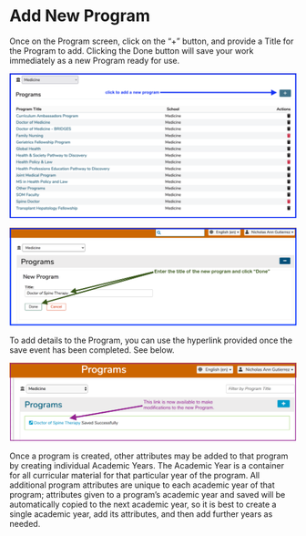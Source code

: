 # Add New Program

Once on the Program screen, click on the “+” button, and provide a Title for the Program to add. Clicking the Done button will save your work immediately as a new Program ready for use.

![click to add](../images/programs/add_new_program/click_to_add.png)

![enter details](../images/programs/add_new_program/enter_details.png)

To add details to the Program, you can use the hyperlink provided once the save event has been completed. See below.

![new program added](../images/programs/add_new_program/new_program_added.png)

Once a program is created, other attributes may be added to that program by creating individual Academic Years. The Academic Year is a container for all curricular material for that particular year of the program. All additional program attributes are unique to each academic year of that program; attributes given to a program’s academic year and saved will be automatically copied to the next academic year, so it is best to create a single academic year, add its attributes, and then add further years as needed.

